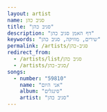 ```yaml
---
layout: artist
name: סגיב כהן
title: "סגיב כהן"
description: "דף האמן סגיב כהן"
keywords: "שירים, מוזיקה, סגיב כהן"
permalink: /artists/סגיב-כהן
redirect_from:
  - /artists/list/סגיב כהן
  - /artists/סגיב-כהן/
songs:
  - number: "59810"
    name: "אני היום"
    album: "סינגלים"
    artist: "סגיב כהן"
---
```

